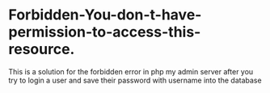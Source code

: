 # Forbidden-You-don-t-have-permission-to-access-this-resource.
This is a solution for the forbidden error in php my admin server after you try to login a user and save their password with username into the database

